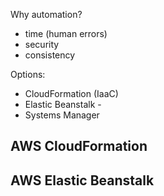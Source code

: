 Why automation?
* time (human errors)
* security
* consistency

Options:
* CloudFormation (IaaC)
* Elastic Beanstalk - 
* Systems Manager 

AWS CloudFormation
---

AWS Elastic Beanstalk
---

